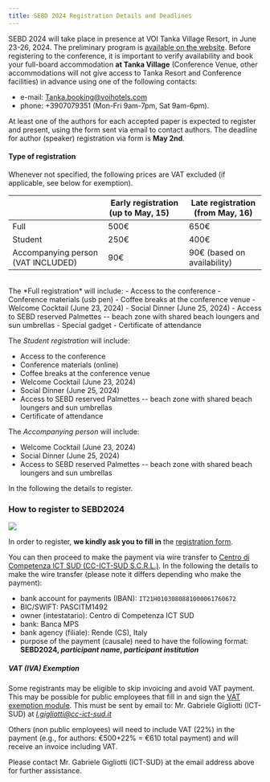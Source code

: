 ```yaml
---
title: SEBD 2024 Registration Details and Deadlines
---
```



SEBD 2024 will take place in presence at VOI Tanka Village Resort, in June 23-26, 2024.
The preliminary program is [available on the website](/program).
Before registering to the conference, it is important to verify availability and book your full-board accommodation **at Tanka Village** (Conference Venue, other accommodations will not give access to Tanka Resort and Conference facilities) in advance using one of the following contacts:
 -  e-mail: Tanka.booking@voihotels.com
 -  phone: +3907079351  (Mon-Fri 9am-7pm, Sat 9am-6pm).


At least one of the authors for each accepted paper is expected to register and present, using the form sent via email to contact authors. The deadline for author (speaker) registration via form is **May 2nd**.

#### Type of registration

Whenever not specified, the following prices are VAT excluded (if applicable, see below for exemption).

|                         | Early registration (up to May, 15) &nbsp;&nbsp;&nbsp;&nbsp;| Late registration (from May, 16) |
|-------------------------|------------------------------------|----------------------------------|
| Full                    | 500€ | 650€ |
| Student                 | 250€ | 400€ |
| Accompanying person (VAT INCLUDED)    &nbsp;&nbsp;&nbsp;&nbsp; | 90€ | 90€ (based on availability) |

<br/>
The *Full registration* will include:
 - Access to the conference
 - Conference materials (usb pen)
 - Coffee breaks at the conference venue
 - Welcome Cocktail (June 23, 2024)
 - Social Dinner (June 25, 2024) 
 - Access to SEBD reserved Palmettes -- beach zone with shared beach loungers and sun umbrellas
 - Special gadget
 - Certificate of attendance
 
The *Student registration* will include:
 - Access to the conference
 - Conference materials (online)
 - Coffee breaks at the conference venue
 - Welcome Cocktail (June 23, 2024)
 - Social Dinner (June 25, 2024) 
 - Access to SEBD reserved Palmettes -- beach zone with shared beach loungers and sun umbrellas
 - Certificate of attendance

The *Accompanying person* will include:
 - Welcome Cocktail (June 23, 2024)
 - Social Dinner (June 25, 2024) 
 - Access to SEBD reserved Palmettes -- beach zone with shared beach loungers and sun umbrellas
 
In the following the details to register.



### How to register to SEBD2024

![](https://sebd2024.unica.it/registration/ict-sud-logo.jpg)


In order to register, **we kindly ask you to fill in** the [registration form](https://forms.gle/bjedV7TrLDJrxSwK6).

You can then proceed to make the payment via wire transfer to [Centro di Competenza ICT SUD (CC-ICT-SUD S.C.R.L.)](https://www.cc-ict-sud.it/).
In the following the details to make the wire transfer (please note it differs depending who make the payment):

 - bank account for payments (IBAN): `IT21H0103080881000061760672`
 - BIC/SWIFT: PASCITM1492
 - owner (intestatario): Centro di Competenza ICT SUD
 - bank: Banca MPS
 - bank agency (filiale): Rende (CS), Italy
 - purpose of the payment (causale) need to have the following format: <b>SEBD2024, *participant name*, *participant institution* </b>


##### VAT (IVA) Exemption

Some registrants may be eligible to skip invoicing and avoid VAT payment.
This may be possible for public employees that fill in and sign the [VAT exemption module](https://sebd2024.unica.it/registration/vat-exemption.docx). This must be sent
by email to: Mr. Gabriele Gigliotti  (ICT-SUD) at *l.gigliotti@cc-ict-sud.it*

Others (non public employees) will need to include VAT (22%) in the payment (e.g., for authors: €500+22% = €610 total payment) and will receive an invoice including VAT.

Please contact Mr. Gabriele Gigliotti (ICT-SUD) at the email address above for further assistance.

